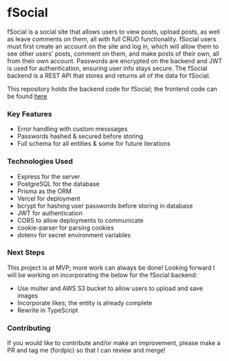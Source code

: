 # fSocial

fSocial is a social site that allows users to view posts, upload posts, as well as leave comments on them, all with full CRUD functionality. fSocial users must first create an account on the site and log in, which will allow them to see other users' posts, comment on them, and make posts of their own, all from their own account. Passwords are encrypted on the backend and JWT is used for authentication, ensuring user info stays secure. The fSocial backend is a REST API that stores and returns all of the data for fSocial. 

This repository holds the backend code for fSocial; the frontend code can be found [here](https://github.com/fordpic/fSocial-frontend)

### Key Features

- Error handling with custom messsages
- Passwords hashed & secured before storing
- Full schema for all entities & some for future iterations

### Technologies Used

- Express for the server
- PostgreSQL for the database
- Prisma as the ORM
- Vercel for deployment
- bcrypt for hashing user passwords before storing in database
- JWT for authentication
- CORS to allow deployments to communicate
- cookie-parser for parsing cookies
- dotenv for secret environment variables

### Next Steps

This project is at MVP; more work can always be done! Looking forward I will be working on incorporating the below for the fSocial backend:

- Use multer and AWS S3 bucket to allow users to upload and save images
- Incorporate likes; the entity is already complete
- Rewrite in TypeScript

### Contributing

If you would like to contribute and/or make an improvement, please make a PR and tag me (fordpic) so that I can review and merge!

